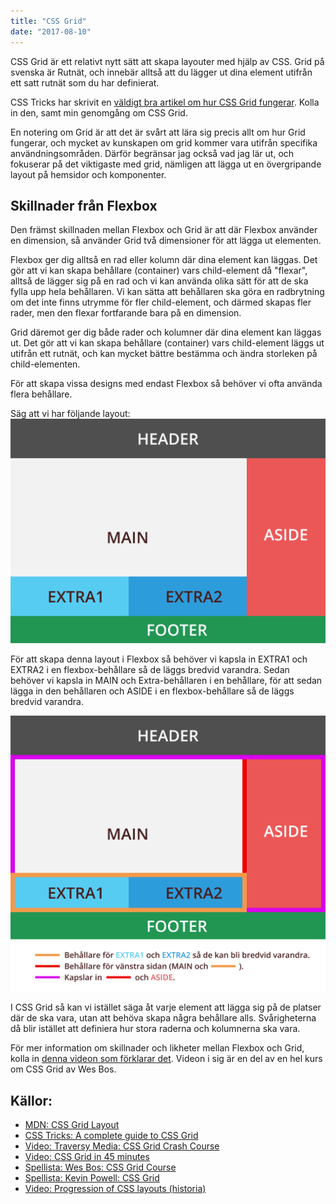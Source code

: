```yaml
---
title: "CSS Grid"
date: "2017-08-10"
---
```


CSS Grid är ett relativt nytt sätt att skapa layouter med hjälp av CSS. Grid på svenska är Rutnät, och innebär alltså att du lägger ut dina element utifrån ett satt rutnät som du har definierat.

CSS Tricks har skrivit en [väldigt bra artikel om hur CSS Grid fungerar](https://css-tricks.com/snippets/css/complete-guide-grid/). Kolla in den, samt min genomgång om CSS Grid.

En notering om Grid är att det är svårt att lära sig precis allt om hur Grid fungerar, och mycket av kunskapen om grid kommer vara utifrån specifika användningsområden.
Därför begränsar jag också vad jag lär ut, och fokuserar på det viktigaste med grid, nämligen att lägga ut en övergripande layout på hemsidor och komponenter.

## Skillnader från Flexbox

Den främst skillnaden mellan Flexbox och Grid är att där Flexbox använder en dimension, så använder Grid två dimensioner för att lägga ut elementen.

Flexbox ger dig alltså en rad eller kolumn där dina element kan läggas. Det gör att vi kan skapa behållare (container) vars child-element då "flexar", alltså de lägger sig på en rad och vi kan använda olika sätt för att de ska fylla upp hela behållaren.
Vi kan sätta att behållaren ska göra en radbrytning om det inte finns utrymme för fler child-element, och därmed skapas fler rader, men den flexar fortfarande bara på en dimension.

Grid däremot ger dig både rader och kolumner där dina element kan läggas ut. Det gör att vi kan skapa behållare (container) vars child-element läggs ut utifrån ett rutnät, och kan mycket bättre bestämma och ändra storleken på child-elementen.

För att skapa vissa designs med endast Flexbox så behöver vi ofta använda flera behållare.

Säg att vi har följande layout:
![Desktop exempel](desktop_example.png)

För att skapa denna layout i Flexbox så behöver vi kapsla in EXTRA1 och EXTRA2 i en flexbox-behållare så de läggs bredvid varandra.
Sedan behöver vi kapsla in MAIN och Extra-behållaren i en behållare, för att sedan lägga in den behållaren och ASIDE i en flexbox-behållare så de läggs bredvid varandra.

![Desktop exempel förklaring](desktop_example_explanation.png)

I CSS Grid så kan vi istället säga åt varje element att lägga sig på de platser där de ska vara, utan att behöva skapa några behållare alls. Svårigheterna då blir istället att definiera hur stora raderna och kolumnerna ska vara.

För mer information om skillnader och likheter mellan Flexbox och Grid, kolla in [denna videon som förklarar det](https://www.youtube.com/watch?v=HYji_V2aYa0). Videon i sig är en del av en hel kurs om CSS Grid av Wes Bos.

## Källor:

- [MDN: CSS Grid Layout](https://developer.mozilla.org/en-US/docs/Web/CSS/CSS_Grid_Layout)
- [CSS Tricks: A complete guide to CSS Grid](https://css-tricks.com/snippets/css/complete-guide-grid/)
- [Video: Traversy Media: CSS Grid Crash Course](https://www.youtube.com/watch?v=jV8B24rSN5o)
- [Video: CSS Grid in 45 minutes](https://www.youtube.com/watch?v=DCZdCKjnBCs)
- [Spellista: Wes Bos: CSS Grid Course](https://www.youtube.com/watch?v=T-slCsOrLcc&list=PLu8EoSxDXHP5CIFvt9-ze3IngcdAc2xKG)
- [Spellista: Kevin Powell: CSS Grid](https://www.youtube.com/watch?v=plRcoRqLriw&list=PL4-IK0AVhVjPv5tfS82UF_iQgFp4Bl998)
- [Video: Progression of CSS layouts (historia)](https://www.youtube.com/watch?v=R7gqJkdc5dM)
